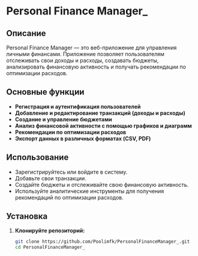 # Personal Finance Manager_

## Описание

Personal Finance Manager — это веб-приложение для управления личными финансами. Приложение позволяет пользователям отслеживать свои доходы и расходы, создавать бюджеты, анализировать финансовую активность и получать рекомендации по оптимизации расходов.

## Основные функции

- **Регистрация и аутентификация пользователей**
- **Добавление и редактирование транзакций (доходы и расходы)**
- **Создание и управление бюджетами**
- **Анализ финансовой активности с помощью графиков и диаграмм**
- **Рекомендации по оптимизации расходов**
- **Экспорт данных в различных форматах (CSV, PDF)**
## Использование
- Зарегистрируйтесь или войдите в систему.
- Добавьте свои транзакции.
- Создайте бюджеты и отслеживайте свою финансовую активность.
- Используйте аналитические инструменты для получения рекомендаций по оптимизации расходов.
## Установка

1. **Клонируйте репозиторий:**
   ```bash
   git clone https://github.com/Poolimfk/PersonalFinanceManager_.git
   cd PersonalFinanceManager_
